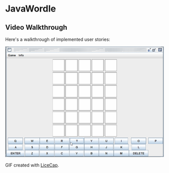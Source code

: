 # JavaWordle

## Video Walkthrough

Here's a walkthrough of implemented user stories:

<img src='JavaWordleWalkthrough.gif' title='Video Walkthrough' width='' alt='Video Walkthrough' />

GIF created with [LiceCap](http://www.cockos.com/licecap/).
